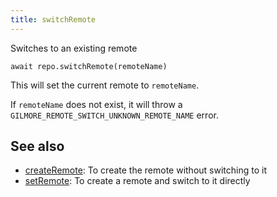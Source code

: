 ```yaml
---
title: switchRemote
---
```


<div class="lead">Switches to an existing remote</div>

`await repo.switchRemote(remoteName)`

This will set the current remote to `remoteName`.

If `remoteName` does not exist, it will throw
a `GILMORE_REMOTE_SWITCH_UNKNOWN_REMOTE_NAME` error.

## See also

- [createRemote](/createRemote/): To create the remote without switching to it
- [setRemote](/setRemote/): To create a remote and switch to it directly
